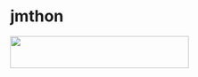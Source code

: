 # jmthon

<p align="left"><a href="https://heroku.com/deploy?template=https://github.com/mu2005af/mus1"> <img src="https://img.shields.io/badge/Deploy%20To%20Heroku-purple?style=for-the-badge&logo=heroku" width="320" height="58.45"/></a></p>
